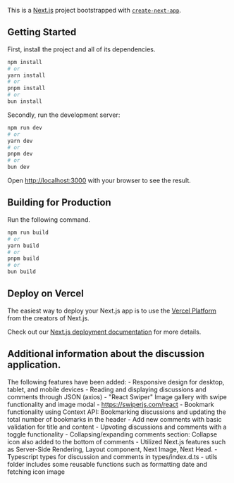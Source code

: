 This is a [Next.js](https://nextjs.org/) project bootstrapped with [`create-next-app`](https://github.com/vercel/next.js/tree/canary/packages/create-next-app).

## Getting Started

First, install the project and all of its dependencies.
```bash
npm install
# or
yarn install
# or
pnpm install
# or
bun install
```

Secondly, run the development server:

```bash
npm run dev
# or
yarn dev
# or
pnpm dev
# or
bun dev
```

Open [http://localhost:3000](http://localhost:3000) with your browser to see the result.

## Building for Production

Run the following command.
```bash
npm run build
# or
yarn build
# or
pnpm build
# or
bun build
```

## Deploy on Vercel

The easiest way to deploy your Next.js app is to use the [Vercel Platform](https://vercel.com/new?utm_medium=default-template&filter=next.js&utm_source=create-next-app&utm_campaign=create-next-app-readme) from the creators of Next.js.

Check out our [Next.js deployment documentation](https://nextjs.org/docs/deployment) for more details.

## Additional information about the discussion application.
The following features have been added:
    - Responsive design for desktop, tablet, and mobile devices
    - Reading and displaying discussions and comments through JSON (axios)
    - "React Swiper" Image gallery with swipe functionality and image modal - https://swiperjs.com/react
    - Bookmark functionality using Context API: Bookmarking discussions and updating the total number of bookmarks in the header
    - Add new comments with basic validation for title and content
    - Upvoting discussions and comments with a toggle functionality
    - Collapsing/expanding comments section: Collapse icon also added to the bottom of comments
    - Utilized Next.js features such as Server-Side Rendering, Layout component, Next Image, Next Head. 
    - Typescript types for discussion and comments in types/index.d.ts
    - utils folder includes some reusable functions such as formatting date and fetching icon image